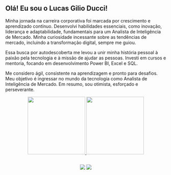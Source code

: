 ## Olá! Eu sou o Lucas Gilio Ducci!
Minha jornada na carreira corporativa foi marcada por crescimento e aprendizado contínuo. Desenvolvi habilidades essenciais, como inovação, liderança e adaptabilidade, fundamentais para um Analista de Inteligência de Mercado. Minha curiosidade incessante sobre as tendências de mercado, incluindo a transformação digital, sempre me guiou.

Essa busca por autodescoberta me levou a unir minha história pessoal à paixão pela tecnologia e à missão de ajudar as pessoas. Investi em cursos e mentoria, focando em desenvolvimento Power BI, Excel e SQL.

Me considero ágil, consistente na aprendizagem e pronto para desafios. Meu objetivo é ingressar no mundo da tecnologia como Analista de Inteligência de Mercado. Em resumo, sou otimista, esforçado e perseverante.
<div align="center">
  <a href="https://github.com/Lucgd97">
  <img height="180em" src="https://github-readme-stats.vercel.app/api?username=Lucgd97&show_icons=true&theme=dark&include_all_commits=true&count_private=true"/>
  <img height="180em" src="https://github-readme-stats.vercel.app/api/top-langs/?username=Lucgd97&layout=compact&langs_count=7&theme=dark"/>

  
  ##
 
<div> 
  <a href="https://www.instagram.com/lucasgilio/" target="_blank"><img src="https://img.shields.io/badge/-Instagram-%23E4405F?style=for-the-badge&logo=instagram&logoColor=white" target="_blank"></a>
 	<a href="https://www.linkedin.com/in/lucas-gilio-ducci/" target="_blank"><img src="https://img.shields.io/badge/-LinkedIn-%230077B5?style=for-the-badge&logo=linkedin&logoColor=white" target="_blank"></a> 
</div>

